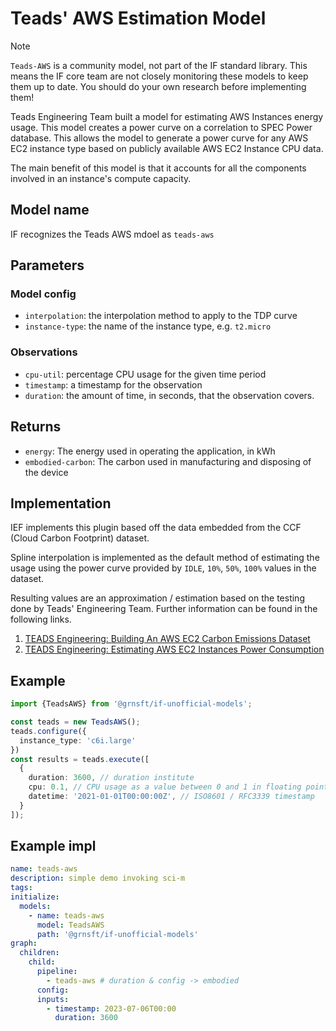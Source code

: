 # Teads' AWS Estimation Model

> [!NOTE]
> `Teads-AWS` is a community model, not part of the IF standard library. This means the IF core team are not closely monitoring these models to keep them up to date. You should do your own research before implementing them!


Teads Engineering Team built a model for estimating AWS Instances energy usage. This model creates a power curve on a correlation to SPEC Power database. This allows the model to generate a power curve for any AWS EC2 instance type based on publicly available AWS EC2 Instance CPU data.

The main benefit of this model is that it accounts for all the components involved in an instance's compute capacity.


## Model name

IF recognizes the Teads AWS mdoel as `teads-aws`

## Parameters

### Model config

- `interpolation`: the interpolation method to apply to the TDP curve
- `instance-type`: the name of the instance type, e.g. `t2.micro`

### Observations

- `cpu-util`: percentage CPU usage for the given time period
- `timestamp`: a timestamp for the observation
- `duration`: the amount of time, in seconds, that the observation covers.

## Returns

- `energy`: The energy used in operating the application, in kWh
- `embodied-carbon`: The carbon used in manufacturing and disposing of the device


## Implementation

IEF implements this plugin based off the data embedded from the CCF (Cloud Carbon Footprint) dataset.

Spline interpolation is implemented as the default method of estimating the usage using the power curve provided by `IDLE`, `10%`, `50%`, `100%` values in the dataset.

Resulting values are an approximation / estimation based on the testing done by Teads' Engineering Team. Further information can be found in the following links.
1. [TEADS Engineering: Building An AWS EC2 Carbon Emissions Dataset](https://medium.com/teads-engineering/building-an-aws-ec2-carbon-emissions-dataset-3f0fd76c98ac)
2. [TEADS Engineering: Estimating AWS EC2 Instances Power Consumption](https://medium.com/teads-engineering/estimating-aws-ec2-instances-power-consumption-c9745e347959)

## Example
```typescript
import {TeadsAWS} from '@grnsft/if-unofficial-models';

const teads = new TeadsAWS();
teads.configure({
  instance_type: 'c6i.large'
})
const results = teads.execute([
  {
    duration: 3600, // duration institute
    cpu: 0.1, // CPU usage as a value between 0 and 1 in floating point number
    datetime: '2021-01-01T00:00:00Z', // ISO8601 / RFC3339 timestamp
  }
]);
```

## Example impl

```yaml
name: teads-aws
description: simple demo invoking sci-m
tags:
initialize:
  models:
    - name: teads-aws
      model: TeadsAWS
      path: '@grnsft/if-unofficial-models'
graph:
  children:
    child:
      pipeline:
        - teads-aws # duration & config -> embodied
      config:
      inputs:
        - timestamp: 2023-07-06T00:00
          duration: 3600
```

